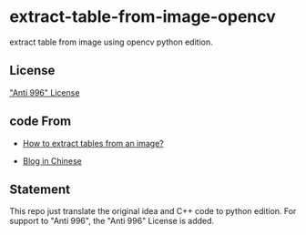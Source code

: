 # extract-table-from-image-opencv
extract table from image using opencv python edition.

## License
["Anti 996" License](https://github.com/996icu/996.ICU/blob/master/LICENSE)

## code From
- [How to extract tables from an image?](http://answers.opencv.org/question/63847/how-to-extract-tables-from-an-image/)

- [Blog in Chinese](https://blog.csdn.net/yomo127/article/details/52045146)

## Statement

This repo just translate the original idea and C++ code to python edition.
For support to "Anti 996", the "Anti 996" License is added.
